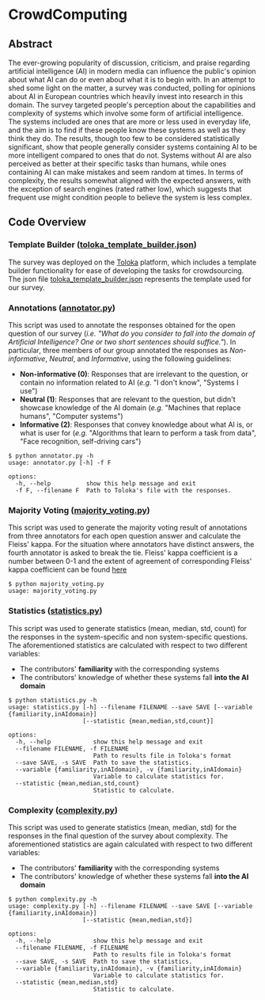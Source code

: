 # CrowdComputing

## Abstract
The ever-growing popularity of discussion, criticism, and praise regarding artificial intelligence (AI) in modern media can influence the public's opinion about what AI can do or even about what it is to begin with. In an attempt to shed some light on the matter, a survey was conducted, polling for opinions about AI in European countries which heavily invest into research in this domain. The survey targeted people's perception about the capabilities and complexity of systems which involve some form of artificial intelligence. The systems included are ones that are more or less used in everyday life, and the aim is to find if these people know these systems as well as they think they do. The results, though too few to be considered statistically significant, show that people generally consider systems containing AI to be more intelligent compared to ones that do not. Systems without AI are also perceived as better at their specific tasks than humans, while ones containing AI can make mistakes and seem random at times. In terms of complexity, the results somewhat aligned with the expected answers, with the exception of search engines (rated rather low), which suggests that frequent use might condition people to believe the system is less complex.

## Code Overview

### Template Builder ([toloka_template_builder.json](toloka_template_builder.json))
The survey was deployed on the [Toloka](https://toloka.ai/tolokers/) platform, which includes a template builder functionality for ease of developing the tasks for crowdsourcing. The json file [toloka_template_builder.json](toloka_template_builder.json) represents the template used for our survey.

### Annotations ([annotator.py](annotator.py))
This script was used to annotate the responses obtained for the open question of our survey (*i.e. "What do you consider to fall into the domain of Artificial Intelligence? One or two short sentences should suffice."*). In particular, three members of our group annotated the responses as *Non-informative*, *Neutral*, and *Informative*, using the following guidelines:
- **Non-informative (0)**: Responses that are irrelevant to the question, or contain no information related to AI (*e.g.* "I don't know", "Systems I use")
- **Neutral (1)**: Responses that are relevant to the question, but didn't showcase knowledge of the AI domain (*e.g.* "Machines that replace humans", "Computer systems")
- **Informative (2)**: Responses that convey knowledge about what AI is, or what is user for (*e.g.* "Algorithms that learn to perform a task from data", "Face recognition, self-driving cars")
```
$ python annotator.py -h
usage: annotator.py [-h] -f F

options:
  -h, --help          show this help message and exit
  -f F, --filename F  Path to Toloka's file with the responses.
```

### Majority Voting ([majority_voting.py](majority_voting.py))
This script was used to generate the majority voting result of annotations from three annotators for each open question answer and calculate the Fleiss' kappa. For the situation where annotators have distinct answers, the fourth annotator is asked to break the tie. Fleiss' kappa coefficient is a number between 0-1 and the extent of agreement of corresponding Fleiss' kappa coefficient can be found [here](https://pubmed.ncbi.nlm.nih.gov/15883903/)

```
$ python majority_voting.py
usage: majority_voting.py

```

### Statistics ([statistics.py](statistics.py))
This script was used to generate statistics (mean, median, std, count) for the responses in the system-specific and non system-specific questions. The aforementioned statistics are calculated with respect to two different variables:
- The contributors' **familiarity** with the corresponding systems
- The contributors' knowledge of whether these systems fall **into the AI domain**
```
$ python statistics.py -h
usage: statistics.py [-h] --filename FILENAME --save SAVE [--variable {familiarity,inAIdomain}]
                     [--statistic {mean,median,std,count}]

options:
  -h, --help            show this help message and exit
  --filename FILENAME, -f FILENAME
                        Path to results file in Toloka's format
  --save SAVE, -s SAVE  Path to save the statistics.
  --variable {familiarity,inAIdomain}, -v {familiarity,inAIdomain}
                        Variable to calculate statistics for.
  --statistic {mean,median,std,count}
                        Statistic to calculate.
```

### Complexity ([complexity.py](complexity.py))
This script was used to generate statistics (mean, median, std) for the responses in the final question of the survey about complexity. The aforementioned statistics are again calculated with respect to two different variables:
- The contributors' **familiarity** with the corresponding systems
- The contributors' knowledge of whether these systems fall **into the AI domain**
```
$ python complexity.py -h
usage: complexity.py [-h] --filename FILENAME --save SAVE [--variable {familiarity,inAIdomain}]
                     [--statistic {mean,median,std}]

options:
  -h, --help            show this help message and exit
  --filename FILENAME, -f FILENAME
                        Path to results file in Toloka's format
  --save SAVE, -s SAVE  Path to save the statistics.
  --variable {familiarity,inAIdomain}, -v {familiarity,inAIdomain}
                        Variable to calculate statistics for.
  --statistic {mean,median,std}
                        Statistic to calculate.
```


